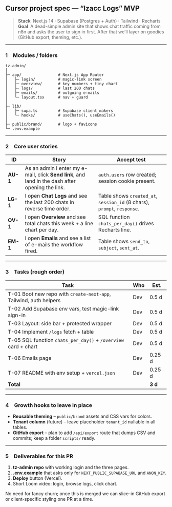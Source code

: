 ## Cursor project spec — “Izacc Logs” MVP

> **Stack** Next.js 14 · Supabase (Postgres + Auth) · Tailwind · Recharts
> **Goal** A dead-simple admin site that shows chat traffic coming from n8n and asks the user to sign in first. After that we’ll layer on goodies (GitHub export, theming, etc.).

---

### 1 Modules / folders

```
tz-admin/
│
├─ app/                # Next.js App Router
│   ├─ login/          # magic-link screen
│   ├─ overview/       # key numbers + tiny chart
│   ├─ logs/           # last 200 chats
│   ├─ emails/         # outgoing e-mails
│   └─ layout.tsx      # nav + guard
│
├─ lib/
│   ├─ supa.ts         # Supabase client makers
│   └─ hooks/          # useChats(), useEmails()
│
├─ public/brand/       # logo + favicons
└─ .env.example
```

---

### 2 Core user stories

| ID       | Story                                                                                            | Accept test                                                             |
| -------- | ------------------------------------------------------------------------------------------------ | ----------------------------------------------------------------------- |
| **AU-1** | As an admin I enter my e-mail, click **Send link**, and land in the dash after opening the link. | `auth.users` row created; session cookie present.                       |
| **LG-1** | I open **Chat Logs** and see the last 200 chats in reverse time order.                           | Table shows `created_at`, `session_id` (8 chars), `prompt`, `response`. |
| **OV-1** | I open **Overview** and see total chats this week + a line chart per day.                        | SQL function `chats_per_day()` drives Recharts line.                    |
| **EM-1** | I open **Emails** and see a list of e-mails the workflow fired.                                  | Table shows `send_to`, `subject`, `sent_at`.                            |

---

### 3 Tasks (rough order)

| Task                                                              | Who | Est.    |
| ----------------------------------------------------------------- | --- | ------- |
| T-01 Boot new repo with `create-next-app`, Tailwind, auth helpers | Dev | 0.5 d   |
| T-02 Add Supabase env vars, test magic-link sign-in               | Dev | 0.5 d   |
| T-03 Layout: side bar + protected wrapper                         | Dev | 0.5 d   |
| T-04 Implement `/logs` fetch + table                              | Dev | 0.5 d   |
| T-05 SQL function `chats_per_day()` + `/overview` card + chart    | Dev | 0.5 d   |
| T-06 Emails page                                                  | Dev | 0.25 d  |
| T-07 README with env setup + `vercel.json`                        | Dev | 0.25 d  |
| **Total**                                                         |     | **3 d** |

---

### 4 Growth hooks to leave in place

* **Reusable theming** – `public/brand` assets and CSS vars for colors.
* **Tenant column** (future) – leave placeholder `tenant_id` nullable in all tables.
* **GitHub export** – plan to add `/api/export` route that dumps CSV and commits; keep a folder `scripts/` ready.

---

### 5 Deliverables for this PR

1. **tz-admin repo** with working login and the three pages.
2. **.env.example** that asks only for `NEXT_PUBLIC_SUPABASE_URL` and `ANON_KEY`.
3. **Deploy** button (Vercel).
4. Short Loom video: login, browse logs, click chart.

No need for fancy churn; once this is merged we can slice-in GitHub export or client-specific styling one PR at a time.
